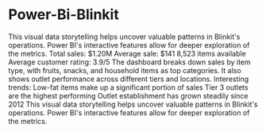 # Power-Bi-Blinkit
This visual data storytelling helps uncover valuable patterns in Blinkit's operations. Power BI's interactive features allow for deeper exploration of the metrics.
Total sales: $1.20M
Average sale: $141
8,523 items available
Average customer rating: 3.9/5
The dashboard breaks down sales by item type, with fruits, snacks, and household items as top categories. It also shows outlet performance across different tiers and locations.
Interesting trends:
Low-fat items make up a significant portion of sales
Tier 3 outlets are the highest performing
Outlet establishment has grown steadily since 2012
This visual data storytelling helps uncover valuable patterns in Blinkit's operations. Power BI's interactive features allow for deeper exploration of the metrics.

